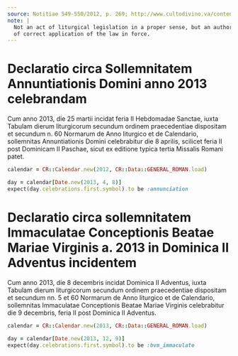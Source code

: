 ```yaml
---
source: Notitiae 549-550/2012, p. 269; http://www.cultodivino.va/content/dam/cultodivino/notitiae/2012/549-550 DEF.pdf#page=80
note: |
  Not an act of liturgical legislation in a proper sense, but an authoritative example
  of correct application of the law in force.
---
```


# Declaratio circa Sollemnitatem Annuntiationis Domini anno 2013 celebrandam

Cum anno 2013, die 25 martii incidat feria II Hebdomadae
Sanctae, iuxta Tabulam dierum liturgicorum secundum ordinem
praecedentiae dispositam et secundum n. 60 Normarum de Anno
liturgico et de Calendario, sollemnitas Annuntiationis Domini
celebrabitur die 8 aprilis, scilicet feria II post Dominicam II Paschae, sicut
ex editione typica tertia Missalis Romani patet.

```ruby
calendar = CR::Calendar.new(2012, CR::Data::GENERAL_ROMAN.load)

day = calendar[Date.new(2013, 4, 8)]
expect(day.celebrations.first.symbol).to be :annunciation
```

# Declaratio circa sollemnitatem Immaculatae Conceptionis Beatae Mariae Virginis a. 2013 in Dominica II Adventus incidentem

Cum anno 2013, die 8 decembris incidat Dominica II Adventus,
iuxta Tabulam dierum liturgicorum secundum ordinem praecedentiae
dispositam et secundum nn. 5 et 60 Normarum de Anno liturgico
et de Calendario, sollemnitas Immaculatae Conceptionis Beatae
Mariae Virginis celebrabitur die 9 decembris, feria II post Dominica
II Adventus.

```ruby
calendar = CR::Calendar.new(2013, CR::Data::GENERAL_ROMAN.load)

day = calendar[Date.new(2013, 12, 9)]
expect(day.celebrations.first.symbol).to be :bvm_immaculate
```
